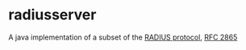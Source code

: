 # radiusserver

A java implementation of a subset of the [RADIUS protocol](https://en.wikipedia.org/wiki/RADIUS), [RFC 2865](https://tools.ietf.org/html/rfc2865)
